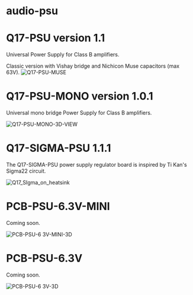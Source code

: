 # audio-psu

# Q17-PSU version 1.1<br>

Universal Power Supply for Class B amplifiers.

Classic version with Vishay bridge and Nichicon Muse capacitors (max 63V).
![Q17-PSU-MUSE](https://github.com/user-attachments/assets/87f4b24f-f6e2-438b-9897-0356e6ff6ba1)

# Q17-PSU-MONO version 1.0.1<br>

Universal mono bridge Power Supply for Class B amplifiers.

![Q17-PSU-MONO-3D-VIEW](https://github.com/stefaweb/Q17-Amplifier/assets/12907102/3fa3c49f-a85b-4dcf-bc45-1494a5ed3b3b)

# Q17-SIGMA-PSU 1.1.1<br>

The Q17-SIGMA-PSU power supply regulator board is inspired by Ti Kan's Sigma22 circuit. 

![Q17_SIgma_on_heatsink](https://github.com/stefaweb/Q17-Amplifier/assets/12907102/2e3aa669-a094-4757-9d00-970eb2c82c9c)

# PCB-PSU-6.3V-MINI

Coming soon.

![PCB-PSU-6 3V-MINI-3D](https://github.com/user-attachments/assets/69ecccee-44e8-4c81-bb97-deb3100651e1)

# PCB-PSU-6.3V

Coming soon.

![PCB-PSU-6 3V-3D](https://github.com/user-attachments/assets/5c7a7708-3f6d-4722-9722-975e029460cd)
